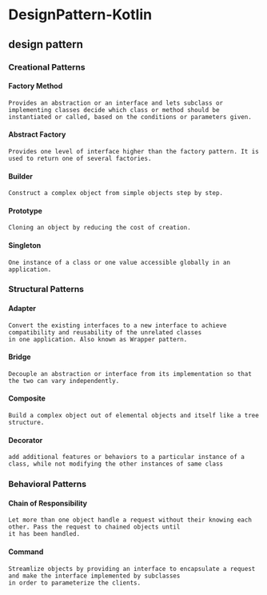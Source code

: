 # DesignPattern-Kotlin
## design pattern 
### Creational Patterns
#### Factory Method  
    Provides an abstraction or an interface and lets subclass or implementing classes decide which class or method should be
    instantiated or called, based on the conditions or parameters given.
#### Abstract Factory
    Provides one level of interface higher than the factory pattern. It is used to return one of several factories.
#### Builder
    Construct a complex object from simple objects step by step.
#### Prototype
    Cloning an object by reducing the cost of creation.
#### Singleton
    One instance of a class or one value accessible globally in an application.
    
### Structural Patterns
#### Adapter
    Convert the existing interfaces to a new interface to achieve compatibility and reusability of the unrelated classes
    in one application. Also known as Wrapper pattern.
#### Bridge
    Decouple an abstraction or interface from its implementation so that the two can vary independently.
#### Composite
    Build a complex object out of elemental objects and itself like a tree structure.
#### Decorator
    add additional features or behaviors to a particular instance of a class, while not modifying the other instances of same class

### Behavioral Patterns
#### Chain of Responsibility
    Let more than one object handle a request without their knowing each other. Pass the request to chained objects until
    it has been handled.
#### Command
    Streamlize objects by providing an interface to encapsulate a request and make the interface implemented by subclasses
    in order to parameterize the clients.
